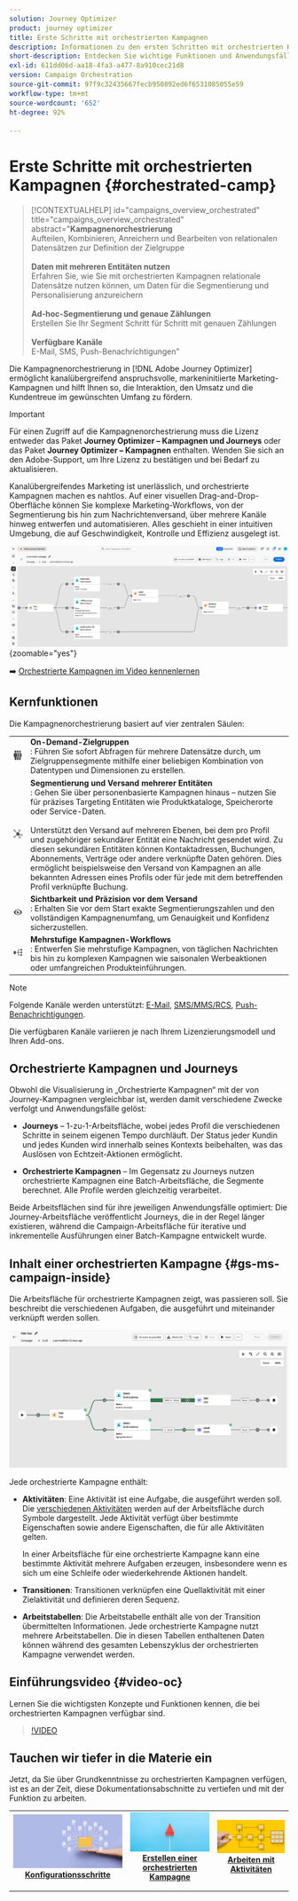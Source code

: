 ```yaml
---
solution: Journey Optimizer
product: journey optimizer
title: Erste Schritte mit orchestrierten Kampagnen
description: Informationen zu den ersten Schritten mit orchestrierten Kampagnen
short-description: Entdecken Sie wichtige Funktionen und Anwendungsfälle von orchestrierten Kampagnen.
exl-id: 611dd06d-aa18-4fa3-a477-8a910cec21d8
version: Campaign Orchestration
source-git-commit: 97f9c32435667fecb950892ed6f6531085055e59
workflow-type: tm+mt
source-wordcount: '652'
ht-degree: 92%

---
```



# Erste Schritte mit orchestrierten Kampagnen {#orchestrated-camp}

>[!CONTEXTUALHELP]
>id="campaigns_overview_orchestrated"
>title="campaigns_overview_orchestrated"
>abstract="<b>Kampagnenorchestrierung</b><br/>Aufteilen, Kombinieren, Anreichern und Bearbeiten von relationalen Datensätzen zur Definition der Zielgruppe<br/><br/> <b>Daten mit mehreren Entitäten nutzen</b><br/>Erfahren Sie, wie Sie mit orchestrierten Kampagnen relationale Datensätze nutzen können, um Daten für die Segmentierung und Personalisierung anzureichern<br/><br/><b>Ad-hoc-Segmentierung und genaue Zählungen</b><br/>Erstellen Sie Ihr Segment Schritt für Schritt mit genauen Zählungen<br/><br/><b>Verfügbare Kanäle</b><br/>E-Mail, SMS, Push-Benachrichtigungen"

Die Kampagnenorchestrierung in [!DNL Adobe Journey Optimizer] ermöglicht kanalübergreifend anspruchsvolle, markeninitiierte Marketing-Kampagnen und hilft Ihnen so, die Interaktion, den Umsatz und die Kundentreue im gewünschten Umfang zu fördern.

>[!IMPORTANT]
>
>Für einen Zugriff auf die Kampagnenorchestrierung muss die Lizenz entweder das Paket **Journey Optimizer – Kampagnen und Journeys** oder das Paket **Journey Optimizer – Kampagnen** enthalten. Wenden Sie sich an den Adobe-Support, um Ihre Lizenz zu bestätigen und bei Bedarf zu aktualisieren.

Kanalübergreifendes Marketing ist unerlässlich, und orchestrierte Kampagnen machen es nahtlos. Auf einer visuellen Drag-and-Drop-Oberfläche können Sie komplexe Marketing-Workflows, von der Segmentierung bis hin zum Nachrichtenversand, über mehrere Kanäle hinweg entwerfen und automatisieren. Alles geschieht in einer intuitiven Umgebung, die auf Geschwindigkeit, Kontrolle und Effizienz ausgelegt ist.

![](assets/canvas-example-diagram.png){zoomable="yes"}

➡️ [Orchestrierte Kampagnen im Video kennenlernen](#video-oc)

## Kernfunktionen

Die Kampagnenorchestrierung basiert auf vier zentralen Säulen:

<table style="table-layout:auto">
<tr style="border: 0;">
<td><img alt="On-Demand-Zielgruppen" src="assets/do-not-localize/icon-audience.svg" width="150px"></a></td><td><b>On-Demand-Zielgruppen</b><br/>: Führen Sie sofort Abfragen für mehrere Datensätze durch, um Zielgruppensegmente mithilfe einer beliebigen Kombination von Datentypen und Dimensionen zu erstellen.</td></tr>
<tr style="border: 0;">
<td><img alt="Segmentierung und Versand mehrerer Entitäten" src="assets/do-not-localize/icon-entity.svg" width="150px"></a></td><td><b>Segmentierung und Versand mehrerer Entitäten</b><br/>: Gehen Sie über personenbasierte Kampagnen hinaus – nutzen Sie für präzises Targeting Entitäten wie Produktkataloge, Speicherorte oder Service-Daten.<br/><br/>
Unterstützt den Versand auf mehreren Ebenen, bei dem pro Profil und zugehöriger sekundärer Entität eine Nachricht gesendet wird. Zu diesen sekundären Entitäten können Kontaktadressen, Buchungen, Abonnements, Verträge oder andere verknüpfte Daten gehören. Dies ermöglicht beispielsweise den Versand von Kampagnen an alle bekannten Adressen eines Profils oder für jede mit dem betreffenden Profil verknüpfte Buchung.</td></tr>
<tr style="border: 0;">
<td><img alt="Sichtbarkeit und Präzision vor dem Versand" src="assets/do-not-localize/icon-visibility.svg" width="150px"></a></td><td><b>Sichtbarkeit und Präzision vor dem Versand</b><br/>: Erhalten Sie vor dem Start exakte Segmentierungszahlen und den vollständigen Kampagnenumfang, um Genauigkeit und Konfidenz sicherzustellen.</td></tr>
<tr style="border: 0;">
<td><img alt="Mehrstufige Kampagnen-Workflows" src="assets/do-not-localize/icon-multistep.svg" width="150px"></a></td><td><b>Mehrstufige Kampagnen-Workflows</b><br/>: Entwerfen Sie mehrstufige Kampagnen, von täglichen Nachrichten bis hin zu komplexen Kampagnen wie saisonalen Werbeaktionen oder umfangreichen Produkteinführungen.</td></tr>
</table>


>[!NOTE]
>
>Folgende Kanäle werden unterstützt: [E-Mail](../email/get-started-email.md), [SMS/MMS/RCS](../sms/get-started-sms.md), [Push-Benachrichtigungen](../push/get-started-push.md).
>
>Die verfügbaren Kanäle variieren je nach Ihrem Lizenzierungsmodell und Ihren Add-ons.

## Orchestrierte Kampagnen und Journeys

Obwohl die Visualisierung in „Orchestrierte Kampagnen“ mit der von Journey-Kampagnen vergleichbar ist, werden damit verschiedene Zwecke verfolgt und Anwendungsfälle gelöst:

* **Journeys** – 1-zu-1-Arbeitsfläche, wobei jedes Profil die verschiedenen Schritte in seinem eigenen Tempo durchläuft. Der Status jeder Kundin und jedes Kunden wird innerhalb seines Kontexts beibehalten, was das Auslösen von Echtzeit-Aktionen ermöglicht.

* **Orchestrierte Kampagnen** – Im Gegensatz zu Journeys nutzen orchestrierte Kampagnen eine Batch-Arbeitsfläche, die Segmente berechnet. Alle Profile werden gleichzeitig verarbeitet.

Beide Arbeitsflächen sind für ihre jeweiligen Anwendungsfälle optimiert: Die Journey-Arbeitsfläche veröffentlicht Journeys, die in der Regel länger existieren, während die Campaign-Arbeitsfläche für iterative und inkrementelle Ausführungen einer Batch-Kampagne entwickelt wurde.

## Inhalt einer orchestrierten Kampagne {#gs-ms-campaign-inside}

Die Arbeitsfläche für orchestrierte Kampagnen zeigt, was passieren soll. Sie beschreibt die verschiedenen Aufgaben, die ausgeführt und miteinander verknüpft werden sollen.

![Bild, das die Arbeitsfläche für orchestrierte Kampagnen zeigt](assets/canvas-example.png)

Jede orchestrierte Kampagne enthält:

* **Aktivitäten**: Eine Aktivität ist eine Aufgabe, die ausgeführt werden soll. Die [verschiedenen Aktivitäten](activities/about-activities.md) werden auf der Arbeitsfläche durch Symbole dargestellt. Jede Aktivität verfügt über bestimmte Eigenschaften sowie andere Eigenschaften, die für alle Aktivitäten gelten.

  In einer Arbeitsfläche für eine orchestrierte Kampagne kann eine bestimmte Aktivität mehrere Aufgaben erzeugen, insbesondere wenn es sich um eine Schleife oder wiederkehrende Aktionen handelt.

* **Transitionen**: Transitionen verknüpfen eine Quellaktivität mit einer Zielaktivität und definieren deren Sequenz.

* **Arbeitstabellen**: Die Arbeitstabelle enthält alle von der Transition übermittelten Informationen. Jede orchestrierte Kampagne nutzt mehrere Arbeitstabellen. Die in diesen Tabellen enthaltenen Daten können während des gesamten Lebenszyklus der orchestrierten Kampagne verwendet werden.


## Einführungsvideo {#video-oc}

Lernen Sie die wichtigsten Konzepte und Funktionen kennen, die bei orchestrierten Kampagnen verfügbar sind.


>[!VIDEO](https://video.tv.adobe.com/v/3471538/?learn=on&enablevpops)


## Tauchen wir tiefer in die Materie ein

Jetzt, da Sie über Grundkenntnisse zu orchestrierten Kampagnen verfügen, ist es an der Zeit, diese Dokumentationsabschnitte zu vertiefen und mit der Funktion zu arbeiten.

<table><tr style="border: 0; text-align: center;">
<td>
<a href="gs-campaign-creation.md">
<img alt="Zugreifen auf und Verwalten von Kampagnen" src="assets/do-not-localize/workflow-access.jpeg">
</a>
<div>
<a href="gs-campaign-creation.md"><strong>Konfigurationsschritte</strong></a>
</div>
<p>
</td>
<td>
<a href="create-orchestrated-campaign.md">
<img alt="Lead" src="assets/do-not-localize/workflow-create.jpeg">
</a>
<div><a href="create-orchestrated-campaign.md"><strong>Erstellen einer orchestrierten Kampagne</strong>
</div>
<p>
</td>
<td>
<a href="activities/about-activities.md">
<img alt="Gelegentlich" src="assets/do-not-localize/workflow-activities.jpeg">
</a>
<div>
<a href="activities/about-activities.md"><strong>Arbeiten mit Aktivitäten</strong></a>
</div>
<p></td>
</tr></table>
